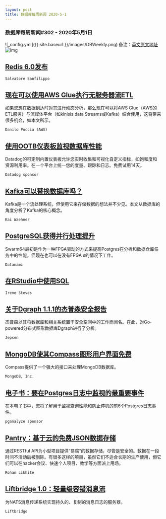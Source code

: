 ```yaml
---
layout: post
title: 数据库每周新闻 2020-5-1
---
```

### 数据库每周新闻#302 - 2020年5月1日
![_config.yml]({{ site.baseurl }}/images/DBWeekly.png)
备注：[英文原文地址](https://dbweekly.com/issues/302)
![img](https://res.cloudinary.com/cpress/image/upload/w_1280,e_sharpen:60/v1588334061/i0yit6muxub2qzmkgavp.jpg)


## [Redis 6.0发布](https://dbweekly.com/link/87668/web)
`Salvatore Sanfilippo`




## [现在可以使用AWS Glue执行无服务器流ETL](https://dbweekly.com/link/87673/web)
如果您想在数据到达时对其进行动态分析，那么现在可以将AWS Glue（AWS的ETL服务）与流媒体平台（如kinisis data Streams或Kafka）结合使用，这将带来很多机会，如本文所示。

`Danilo Poccia (AWS)`


## [使用OOTB仪表板监视数据库性能](https://dbweekly.com/link/87675/web)
Datadog的可定制内置仪表板允许您实时收集和可视化自定义指标，如饱和度和资源利用率。在一个平台上统一您的度量、跟踪和日志。免费试用14天。

`Datadog sponsor`


## [Kafka可以替换数据库吗？](https://dbweekly.com/link/87676/web)
Kafka是一个流处理系统，但使用它来存储数据的想法并不少见。本文从数据库的角度分析了Kafka的核心概念。

`Kai Waehner`


## [PostgreSQL获得并行处理提升](https://dbweekly.com/link/87677/web)
Swarm64最初是作为一种FPGA驱动的方式来提高Postgres在分析和数据仓库任务中的性能，但现在也可以在没有FPGA s的情况下工作。

`Datanami`


## [在RStudio中使用SQL](https://dbweekly.com/link/87678/web)


`Irene Steves`


## [关于Dgraph 1.1.1的杰普森安全报告](https://dbweekly.com/link/87679/web)
杰普森以其将数据库和相关系统置于安全空间中的工作而闻名。在此，对Go-powered分布式图形数据库Dgraph进行了分析。

`Jepsen`


## [MongoDB使其Compass图形用户界面免费](https://dbweekly.com/link/87682/web)
Compass提供了一个强大的接口来处理MongoDB数据库。

`MongoDB, Inc.`


## [电子书：要在Postgres日志中监视的最重要事件](https://dbweekly.com/link/87684/web)
在本电子书中，您将了解用于监视查询性能和防止停机的前6个Postgres日志事件。

`pganalyze sponsor`


## [Pantry：基于云的免费JSON数据存储](https://dbweekly.com/link/87685/web)
通过RESTful API为小型项目提供“易腐”的数据存储，尽管是安全的。数据在一段时间不活动后被删除。有很多这样的项目，虽然它们不适合长期的生产使用，但它们可以在hacker会议、快速个人项目、教学等方面派上用场。

`Rohan Likhite`


## [Liftbridge 1.0：轻量级容错消息流](https://dbweekly.com/link/87686/web)
为NATS消息传递系统实现持久的、复制的消息日志的服务器。

`Liftbridge`
